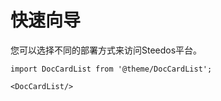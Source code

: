 # 快速向导

您可以选择不同的部署方式来访问Steedos平台。


```mdx-code-block
import DocCardList from '@theme/DocCardList';

<DocCardList/>
```